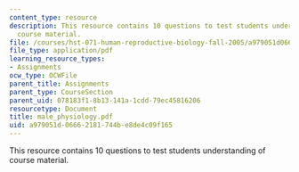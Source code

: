 ```yaml
---
content_type: resource
description: This resource contains 10 questions to test students understanding of
  course material.
file: /courses/hst-071-human-reproductive-biology-fall-2005/a979051d06662181744be8de4c09f165_male_physiology.pdf
file_type: application/pdf
learning_resource_types:
- Assignments
ocw_type: OCWFile
parent_title: Assignments
parent_type: CourseSection
parent_uid: 078183f1-8b13-141a-1cdd-79ec45816206
resourcetype: Document
title: male_physiology.pdf
uid: a979051d-0666-2181-744b-e8de4c09f165
---
```

This resource contains 10 questions to test students understanding of course material.

